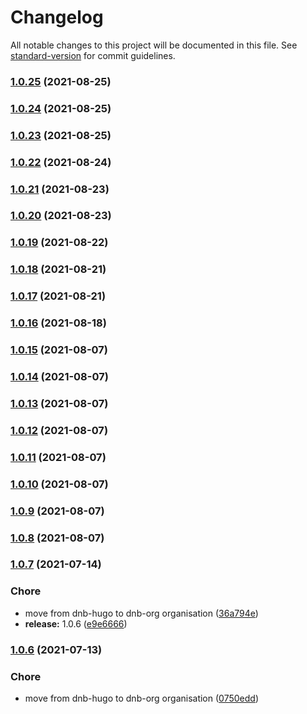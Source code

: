 # Changelog

All notable changes to this project will be documented in this file. See [standard-version](https://github.com/conventional-changelog/standard-version) for commit guidelines.

### [1.0.25](https://github.com/gethugothemes/gethugothemes-docs/compare/v1.0.24...v1.0.25) (2021-08-25)

### [1.0.24](https://github.com/gethugothemes/gethugothemes-docs/compare/v1.0.23...v1.0.24) (2021-08-25)

### [1.0.23](https://github.com/gethugothemes/gethugothemes-docs/compare/v1.0.22...v1.0.23) (2021-08-25)

### [1.0.22](https://github.com/gethugothemes/gethugothemes-docs/compare/v1.0.21...v1.0.22) (2021-08-24)

### [1.0.21](https://github.com/gethugothemes/gethugothemes-docs/compare/v1.0.20...v1.0.21) (2021-08-23)

### [1.0.20](https://github.com/gethugothemes/gethugothemes-docs/compare/v1.0.19...v1.0.20) (2021-08-23)

### [1.0.19](https://github.com/gethugothemes/gethugothemes-docs/compare/v1.0.18...v1.0.19) (2021-08-22)

### [1.0.18](https://github.com/gethugothemes/gethugothemes-docs/compare/v1.0.17...v1.0.18) (2021-08-21)

### [1.0.17](https://github.com/gethugothemes/gethugothemes-docs/compare/v1.0.16...v1.0.17) (2021-08-21)

### [1.0.16](https://github.com/gethugothemes/gethugothemes-docs/compare/v1.0.15...v1.0.16) (2021-08-18)

### [1.0.15](https://github.com/gethugothemes/gethugothemes-docs/compare/v1.0.14...v1.0.15) (2021-08-07)

### [1.0.14](https://github.com/gethugothemes/gethugothemes-docs/compare/v1.0.13...v1.0.14) (2021-08-07)

### [1.0.13](https://github.com/gethugothemes/gethugothemes-docs/compare/v1.0.12...v1.0.13) (2021-08-07)

### [1.0.12](https://github.com/gethugothemes/gethugothemes-docs/compare/v1.0.11...v1.0.12) (2021-08-07)

### [1.0.11](https://github.com/gethugothemes/gethugothemes-docs/compare/v1.0.10...v1.0.11) (2021-08-07)

### [1.0.10](https://github.com/gethugothemes/gethugothemes-docs/compare/v1.0.9...v1.0.10) (2021-08-07)

### [1.0.9](https://github.com/gethugothemes/gethugothemes-docs/compare/v1.0.8...v1.0.9) (2021-08-07)

### [1.0.8](https://github.com/gethugothemes/gethugothemes-docs/compare/v1.0.7...v1.0.8) (2021-08-07)

### [1.0.7](https://github.com/gethugothemes/gethugothemes-docs/compare/v1.0.5...v1.0.7) (2021-07-14)


### Chore

* move from dnb-hugo to dnb-org organisation ([36a794e](https://github.com/gethugothemes/gethugothemes-docs/commit/36a794e5f4e84aa2b3d5b5f1e69c452964e4db2a))
* **release:** 1.0.6 ([e9e6666](https://github.com/gethugothemes/gethugothemes-docs/commit/e9e66664e622774f18d92977979e1c2f0965fcfe))

### [1.0.6](https://github.com/gethugothemes/gethugothemes-docs/compare/v1.0.5...v1.0.6) (2021-07-13)


### Chore

* move from dnb-hugo to dnb-org organisation ([0750edd](https://github.com/gethugothemes/gethugothemes-docs/commit/0750edd43407441f443d6c448573b7b1c5dbc441))
